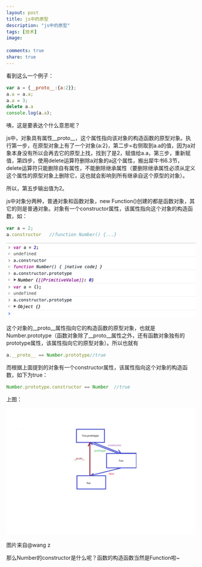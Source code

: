 ```yaml
---
layout: post
title: js中的原型
description: "js中的原型"
tags: [技术]
image:
  
comments: true
share: true
---
```


看到这么一个例子：

<!-- more -->

```js
var a = {__proto__:{a:2}};
a.a = a.a;
a.a = 3;
delete a.a
console.log(a.a);
```

咦，这是要表达个什么意思呢？

js中，对象具有属性__proto__，这个属性指向该对象的构造函数的原型对象。执行第一步，在原型对象上有了一个对象{a:2}，第二步=右侧取到a.a的值，因为a对象本身没有所以会再去它的原型上找，找到了是2，赋值给a.a，第三步，重新赋值，第四步，使用delete运算符删除a对象的a这个属性，搬出犀牛书6.3节，delete运算符只能删除自有属性，不能删除继承属性（要删除继承属性必须从定义这个属性的原型对象上删除它，这也就会影响到所有继承自这个原型的对象）。

所以，第五步输出值为2。

js中对象分两种，普通对象和函数对象，new Function()创建的都是函数对象，其它的则是普通对象。对象有一个constructor属性，该属性指向这个对象的构造函数，如：

```js
var a = 2;
a.constructor	//function Number() {...}
```

![](/images/article/2017-3-7/2.png)

这个对象的__proto__属性指向它的构造函数的原型对象，也就是Number.prototype（函数对象除了__proto__属性之外，还有函数对象独有的prototype属性，该属性指向它的原型对象）。所以也就有

```js
a.__proto__ == Number.prototype//true
```

而根据上面提到的对象有一个constructor属性，该属性指向这个对象的构造函数，如下为true：

```js
Number.prototype.constructor == Number  //true
```

上图：

![](/images/article/2017-3-7/1.png)

图片来自@wang z

那么Number的constructor是什么呢？函数的构造函数当然是Function啦~

